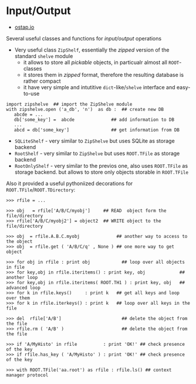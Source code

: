 # Input/Output 

* [ostap.io](README.md)


Several useful classes and functions for *input/output* operations 

- Very useful class `ZipShelf`, essentially the *zipped* version of the standard `shelve` module
   - it allows to store all  *pickable* objects, in particualr almost all `ROOT`-classes 
   - it stores them in *zipped* format, therefore the resulting database is rather compact 
   - it have very simple and intutitive `dict`-like/`shelve` interface and easy-to-use 
```
import zipshelve  ## import the ZipShelve module 
with zipshelve.open ('a_db', 'n')  as db :  ## create new DB
   abcde = ...
   db['some_key'] =  abcde              ## add information to DB 
   ...
   abcd = db['some_key']                ## get information from DB 
```
- `SQLiteShelf` - very similar to `ZipShelve` but uses SQLite as storage backend 
- `RootShelf` - very similar to `ZipShelve` but uses `ROOT.TFile` as storage backend 
- `RootOnlyShelf` - very similar to the previos one, also uses `ROOT.TFile` as storage backend. but allows to store only objects storable in `ROOT.TFile` 
 
Also  it provided a useful pythoniized decorations for `ROOT.TFile`/`ROOT.TDirectory`:
```
>>> rfile = ...

>>> obj   = rfile['A/B/C/myobj']     ## READ  object form the file/directory
>>> rfile['A/B/C/myobj2'] = object2  ## WRITE object to the file/directory 

>>> obj  = rfile.A.B.C.myobj              ## another way to access to the object
>>> obj  = rfile.get ( 'A/B/C/q' , None ) ## one more way to get object 

>>> for obj in rfile : print obj            ## loop over all objects in file
>>> for key,obj in rfile.iteritems() : print key, obj             ## another loop
>>> for key,obj in rfile.iteritems( ROOT.TH1 ) : print key, obj   ## advanced loop
>>> for k in rfile.keys()     : print k   ## get all keys and loop over them 
>>> for k in rfile.iterkeys() : print k   ## loop over all keys in the file

>>> del  rfile['A/B']                       ## delete the object from the file
>>> rfile.rm ( 'A/B' )                      ## delete the object from the file

>>> if 'A/MyHisto' in rfile          : print 'OK!' ## check presence of the key
>>> if rfile.has_key ( 'A/MyHisto' ) : print 'OK!' ## check presence of the key

>>> with ROOT.TFile('aa.root') as rfile : rfile.ls() ## context manager protocol
```